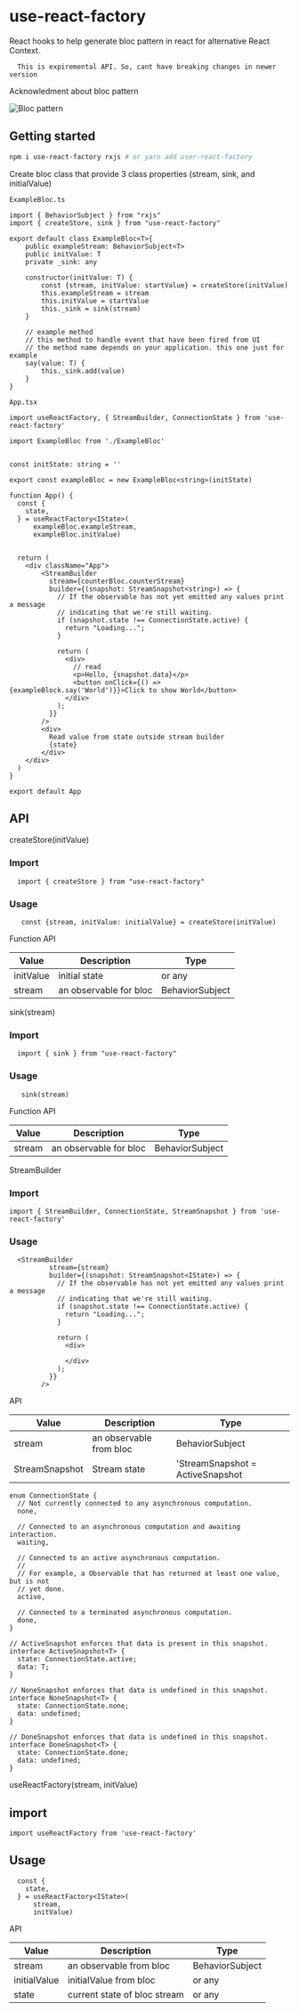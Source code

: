 # use-react-factory

React hooks to help generate bloc pattern in react for alternative React Context. 

```
  This is expiremental API. So, cant have breaking changes in newer version
```

Acknowledment about bloc pattern

![Bloc pattern](https://koenig-media.raywenderlich.com/uploads/2020/08/04-BLoC-diagram-1.png)

## Getting started

```bash
npm i use-react-factory rxjs # or yarn add user-react-factory
```

Create bloc class that provide 3 class properties (stream, sink, and initialValue)

```
ExampleBloc.ts

import { BehaviorSubject } from "rxjs"
import { createStore, sink } from "use-react-factory"

export default class ExampleBloc<T>{
    public exampleStream: BehaviorSubject<T>
    public initValue: T
    private _sink: any

    constructor(initValue: T) {
        const {stream, initValue: startValue} = createStore(initValue)
        this.exampleStream = stream
        this.initValue = startValue
        this._sink = sink(stream)
    }

    // example method 
    // this method to handle event that have been fired from UI
    // the method name depends on your application. this one just for example
    say(value: T) {
        this._sink.add(value)
    }
}
```

```
App.tsx 

import useReactFactory, { StreamBuilder, ConnectionState } from 'use-react-factory'

import ExampleBloc from './ExampleBloc'


const initState: string = ''

export const exampleBloc = new ExampleBloc<string>(initState)

function App() {
  const {
    state,
  } = useReactFactory<IState>(
      exampleBloc.exampleStream, 
      exampleBloc.initValue)


  return (
    <div className="App">
        <StreamBuilder
          stream={counterBloc.counterStream}
          builder={(snapshot: StreamSnapshot<string>) => {
            // If the observable has not yet emitted any values print a message
            // indicating that we're still waiting.
            if (snapshot.state !== ConnectionState.active) {
              return "Loading...";
            }

            return (
              <div>
                // read 
                <p>Hello, {snapshot.data}</p>
                <button onClick={() => {exampleBlock.say('World')}}>Click to show World</button>
              </div>
            );
          }}
        />
        <div>
          Read value from state outside stream builder
          {state}
        </div>
    </div>
  )
}

export default App

```

## API

createStore(initValue) 

### Import

```
  import { createStore } from "use-react-factory"
```

### Usage

```
   const {stream, initValue: initialValue} = createStore(initValue)
```

Function API

| Value      | Description | Type |
| ----------- | ----------- | ----------- |
|   initValue    | initial state     | <T> or any  |
|   stream    |  an observable for bloc  | BehaviorSubject<T>   |

sink(stream)

### Import

```
  import { sink } from "use-react-factory"
```

### Usage

```
   sink(stream)
```

Function API

| Value      | Description | Type |
| ----------- | ----------- | ----------- |
|   stream    |  an observable for bloc  | BehaviorSubject<T>   |

StreamBuilder

### Import

```
import { StreamBuilder, ConnectionState, StreamSnapshot } from 'use-react-factory'
```

### Usage

```
  <StreamBuilder
          stream={stream}
          builder={(snapshot: StreamSnapshot<IState>) => {
            // If the observable has not yet emitted any values print a message
            // indicating that we're still waiting.
            if (snapshot.state !== ConnectionState.active) {
              return "Loading...";
            }

            return (
              <div>
            
              </div>
            );
          }}
        />   
```

API

| Value      | Description | Type |
| ----------- | ----------- | ----------- |
|   stream    |  an observable from bloc  | BehaviorSubject<T>   |
|   StreamSnapshot    | Stream state  |  'StreamSnapshot<T> = ActiveSnapshot<T> | NoneSnapshot<T> | DoneSnapshot<T>;'  |

```
enum ConnectionState {
  // Not currently connected to any asynchronous computation.
  none,

  // Connected to an asynchronous computation and awaiting interaction.
  waiting,

  // Connected to an active asynchronous computation.
  //
  // For example, a Observable that has returned at least one value, but is not
  // yet done.
  active,

  // Connected to a terminated asynchronous computation.
  done,
}

// ActiveSnapshot enforces that data is present in this snapshot.
interface ActiveSnapshot<T> {
  state: ConnectionState.active;
  data: T;
}

// NoneSnapshot enforces that data is undefined in this snapshot.
interface NoneSnapshot<T> {
  state: ConnectionState.none;
  data: undefined;
}

// DoneSnapshot enforces that data is undefined in this snapshot.
interface DoneSnapshot<T> {
  state: ConnectionState.done;
  data: undefined;
}

```

useReactFactory(stream, initValue)

## import 

```
import useReactFactory from 'use-react-factory'
```

## Usage

```
  const {
    state,
  } = useReactFactory<IState>(
      stream, 
      initValue)

```

API

| Value      | Description | Type |
| ----------- | ----------- | ----------- |
|   stream    |  an observable from bloc  | BehaviorSubject<T>   |
|    initialValue   |  initialValue from bloc  | <T> or any   |
|    state   |  current state of bloc stream  | <T> or any   |